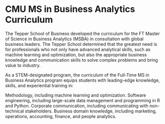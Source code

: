 # CMU MS in Business Analytics Curriculum
The Tepper School of Business developed the curriculum for the FT Master of Science in Business Analytics (MSBA) in consultation with global business leaders. The Tepper School determined that the greatest need is 
for professionals who not only have advanced analytical skills, such as machine learning and optimization, but also the appropriate business knowledge and communication skills to solve complex problems and bring 
value to industry.

As a STEM-designated program, the curriculum of the Full-Time MS in Business Analytics program equips students with leading-edge knowledge, skills, and experiential training in:

Methodology, including machine learning and optimization.
Software engineering, including large-scale data management and programming in R and Python.
Corporate communication, including communicating with non-technical stakeholders.
Business domain knowledge, including marketing, operations, accounting, finance, and people analytics.
